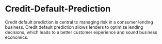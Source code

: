 # Credit-Default-Prediction
Credit default prediction is central to managing risk in a consumer lending business. Credit default prediction allows lenders to optimize lending decisions, which leads to a better customer experience and sound business economics.
